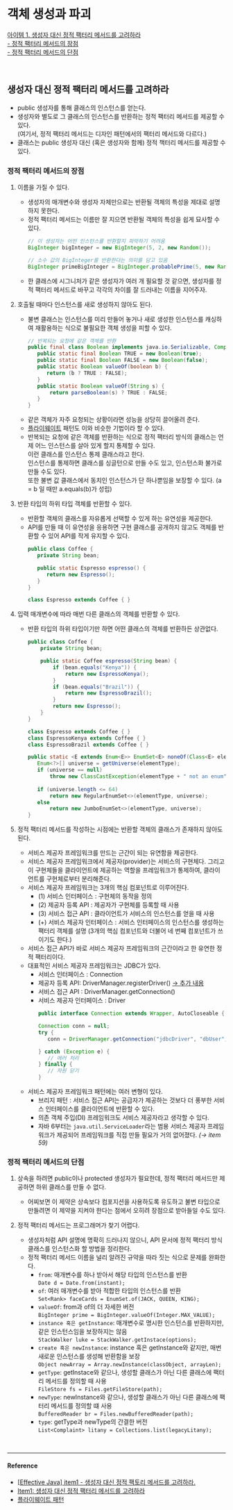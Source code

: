 # 객체 생성과 파괴

[아이템 1. 생성자 대신 정적 팩터리 메서드를 고려하라](#생성자-대신-정적-팩터리-메서드를-고려하라)  
[- 정적 팩터리 메서드의 장점](#정적-팩터리-메서드의-장점)  
[- 정적 팩터리 메서드의 단점](#정적-팩터리-메서드의-단점)

<br>

## 생성자 대신 정적 팩터리 메서드를 고려하라

- public 생성자를 통해 클래스의 인스턴스를 얻는다.
- 생성자와 별도로 그 클래스의 인스턴스를 반환하는 정적 팩터리 메서드를 제공할 수 있다.  
  (여기서, 정적 팩터리 메서드는 디자인 패턴에서의 팩터리 메서드와 다르다.)
- 클래스는 public 생성자 대신 (혹은 생성자와 함께) 정적 책터리 메서드를 제공할 수 있다.

### 정적 팩터리 메서드의 장점

1. 이름을 가질 수 있다.
    - 생성자의 매개변수와 생성자 자체만으로는 반환될 객체의 특성을 제대로 설명하지 못한다.
    - 정적 팩터리 메서드는 이름만 잘 지으면 반환될 객체의 특성을 쉽게 묘사할 수 있다.
       ```java
       // 이 생성자는 어떤 인스턴스를 반환할지 파악하기 어려움
       BigInteger bigInteger = new BigInteger(5, 2, new Random());
       
       // 소수 값의 BigInteger를 반환한다는 의미를 담고 있음
       BigInteger primeBigInteger = BigInteger.probablePrime(5, new Random());
       ```
    - 한 클래스에 시그니처가 같은 생성자가 여러 개 필요할 것 같으면, 생성자를 정적 팩터리 메서드로 바꾸고 각각의 차이를 잘 드러내는 이름을 지어주자.


2. 호출될 때마다 인스턴스를 새로 생성하지 않아도 된다.
    - 불변 클래스는 인스턴스를 미리 만들어 놓거나 새로 생성한 인스턴스를 캐싱하여 재활용하는 식으로 불필요한 객체 생성을 피할 수 있다.
       ```java
       // 반복되는 요청에 같은 객체를 반환
       public final class Boolean implements java.io.Serializable, Comparable<Boolean> {
          public static final Boolean TRUE = new Boolean(true);
          public static final Boolean FALSE = new Boolean(false);
          public static Boolean valueOf(boolean b) {
             return (b ? TRUE : FALSE);
          }
          public static Boolean valueOf(String s) {
              return parseBoolean(s) ? TRUE : FALSE;
          }
       }
       ```
    - 같은 객체가 자주 요청되는 상황이라면 성능을 상당히 끌어올려 준다.
    - [플라이웨이트](https://ko.wikipedia.org/wiki/%ED%94%8C%EB%9D%BC%EC%9D%B4%EC%9B%A8%EC%9D%B4%ED%8A%B8_%ED%8C%A8%ED%84%B4) 패턴도 이와 비슷한 기법이라 할 수 있다.
    - 반복되는 요청에 같은 객체를 반환하는 식으로 정적 팩터리 방식의 클래스는 언제 어느 인스턴스를 살아 있게 할지 통제할 수 있다.  
      이런 클래스를 인스턴스 통제 클래스라고 한다.  
      인스턴스를 통제하면 클래스를 싱글턴으로 만들 수도 있고, 인스턴스화 불가로 만들 수도 있다.  
      또한 불변 값 클래스에서 동치인 인스턴스가 단 하나뿐임을 보장할 수 있다. (a = b 일 때만 a.equals(b)가 성립)


3. 반환 타입의 하위 타입 객체를 반환할 수 있다.
    - 반환할 객체의 클래스를 자유롭게 선택할 수 있게 하는 유연성을 제공한다.
    - API를 만들 때 이 유연성을 응용하면 구현 클래스를 공개하지 않고도 객체를 반환할 수 있어 API를 작게 유지할 수 있다.
       ```java
       public class Coffee {
          private String bean;
      
          public static Espresso espresso() {
             return new Espresso();
          }
       }
       
       class Espresso extends Coffee { }
       ```


4. 입력 매개변수에 따라 매번 다른 클래스의 객체를 반환할 수 있다.
    - 반환 타입의 하위 타입이기만 하면 어떤 클래스의 객체를 반환하든 상관없다.
       ```java
       public class Coffee {
           private String bean;
       
           public static Coffee espresso(String bean) {
               if (bean.equals("Kenya")) {
                   return new EspressoKenya();
               }
               if (bean.equals("Brazil")) {
                   return new EspressoBrazil();
               }
               return new Espresso();
           }
       }
       
       class Espresso extends Coffee { }
       class EspressoKenya extends Coffee { }
       class EspressoBrazil extends Coffee { }
      
       ```
       ```java
       public static <E extends Enum<E>> EnumSet<E> noneOf(Class<E> elementType) {
          Enum<?>[] universe = getUniverse(elementType);
          if (universe == null)
              throw new ClassCastException(elementType + " not an enum");
  
          if (universe.length <= 64)
              return new RegularEnumSet<>(elementType, universe);
          else
              return new JumboEnumSet<>(elementType, universe);
       }
       ```


5. 정적 팩터리 메서드를 작성하는 시점에는 반환할 객체의 클래스가 존재하지 않아도 된다.
    - 서비스 제공자 프레임워크를 만드는 근간이 되는 유연함을 제공한다.
    - 서비스 제공자 프레임워크에서 제공자(provider)는 서비스의 구현체다. 그리고 이 구현체들을 클라이언트에 제공하는 역할을 프레임워크가 통제하여, 클라이언트를 구현체로부터 분리해준다.
    - 서비스 제공자 프레임워크는 3개의 핵심 컴포넌트로 이루어진다.
        - (1) 서비스 인터페이스 : 구현체의 동작을 정의
        - (2) 제공자 등록 API : 제공자가 구현체를 등록할 때 사용
        - (3) 서비스 접근 API : 클라이언트가 서비스의 인스턴스를 얻을 때 사용
        - (+) 서비스 제공자 인터페이스 : 서비스 인터페이스의 인스턴스를 생성하는 팩터리 객체를 설명 (3개의 핵심 컴포넌트와 더불어 네 번째 컴포넌트가 쓰이기도 한다.)
    - 서비스 접근 API가 바로 서비스 제공자 프레임워크의 근간이라고 한 유연한 정적 팩터리이다.
    - 대표적인 서비스 제공자 프레임워크는 JDBC가 있다.
        - 서비스 인터페이스 : Connection
        - 제공자 등록 API: DriverManager.registerDriver() [→ 추가 내용](https://sysgongbu.tistory.com/95)
        - 서비스 접근 API : DriverManager.getConnection()
        - 서비스 제공자 인터페이스 : Driver
          ```java
          public interface Connection extends Wrapper, AutoCloseable { }
          ```
          ```java
          Connection conn = null;
          try {
             conn = DriverManager.getConnection("jdbcDriver", "dbUser", "dbPw");
          
          } catch (Exception e) {
             // 에러 처리
          } finally {
             // 자원 닫기
          }
          ```
    - 서비스 제공자 프레임워크 패턴에는 여러 변형이 있다.
        - 브리지 패턴 : 서비스 접근 API는 공급자가 제공하는 것보다 더 풍부한 서비스 인터페이스를 클라이언트에 반환할 수 있다.
        - 의존 객체 주입(DI) 프레임워크도 서비스 제공자라고 생각할 수 있다.
        - 자바 6부터는 `java.util.ServiceLoader`라는 범용 서비스 제공자 프레임워크가 제공되어 프레임워크를 직접 만들 필요가 거의 없어졌다. *(→ item 59)*

### 정적 팩터리 메서드의 단점

1. 상속을 하려면 public이나 protected 생성자가 필요한데, 정적 팩터리 메서드만 제공하면 하위 클래스를 만들 수 없다.
   - 어찌보면 이 제약은 상속보다 컴포지션을 사용하도록 유도하고 불변 타입으로 만들려면 이 제약을 지켜야 한다는 점에서 오히려 장점으로 받아들일 수도 있다.

2. 정적 팩터리 메서드는 프로그래머가 찾기 어렵다.
    - 생성자처럼 API 설명에 명확히 드러나지 않으니, API 문서에 정적 팩터리 방식 클래스를 인스턴스화 할 방법을 정리한다.
    - 정적 팩터리 메서드 이름을 널리 알려진 규약을 따라 짓는 식으로 문제를 완화한다.
      - `from`: 매개변수를 하나 받아서 해당 타입의 인스턴스를 반환   
        `Date d = Date.from(instant);`
      - `of`: 여러 매개변수를 받아 적합한 타입의 인스턴스를 반환  
        `Set<Rank> faceCards = EnumSet.of(JACK, QUEEN, KING);`
      - `valueOf`: from과 of의 더 자세한 버전  
        `BigInteger prime = BigInteger.valueOf(Integer.MAX_VALUE);`
      - `instance 혹은 getInstance`: 매개변수로 명시한 인스턴스를 반환하지만, 같은 인스턴스임을 보장하지는 않음  
        `StackWalker luke = StackWalker.getInstace(options);`
      - `create 혹은 newInstance`: instance 혹은 getInstance와 같지만, 매번 새로운 인스턴스를 생성해 반환함을 보장  
        `Object newArray = Array.newInstance(classObject, arrayLen);`
      - `getType`: getInstace와 같으나, 생성할 클래스가 아닌 다른 클래스에 팩터리 메서드를 정의할 때 사용  
        `FileStore fs = Files.getFileStore(path);` 
      - `newType`: newInstance와 같으나, 생성할 클래스가 아닌 다른 클래스에 팩터리 메서드를 정의할 떄 사용  
        `BufferedReader br = Files.newBufferedReader(path);` 
      - `type`: getType과 newType의 간결한 버전  
        `List<Complaint> litany = Collections.list(legacyLitany);`

        
<br>

---
#### Reference

- [[Effective Java] item1 - 생성자 대신 정적 팩토리 메서드를 고려하라.](https://vsfe.tistory.com/13)
- [Item1: 생성자 대신 정적 팩터리 메서드를 고려하라](https://sysgongbu.tistory.com/95)
- [플라이웨이트 패턴](https://ko.wikipedia.org/wiki/%ED%94%8C%EB%9D%BC%EC%9D%B4%EC%9B%A8%EC%9D%B4%ED%8A%B8_%ED%8C%A8%ED%84%B4)